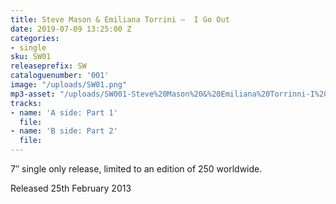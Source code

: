 ```yaml
---
title: Steve Mason & Emiliana Torrini –  I Go Out
date: 2019-07-09 13:25:00 Z
categories:
- single
sku: SW01
releaseprefix: SW
cataloguenumber: '001'
image: "/uploads/SW01.png"
mp3-asset: "/uploads/SW001-Steve%20Mason%20&%20Emiliana%20Torrinni-I%20Go%20Out.mp3"
tracks:
- name: 'A side: Part 1'
  file: 
- name: 'B side: Part 2'
  file: 
---
```


7″ single only release, limited to an edition of 250 worldwide.

Released 25th February 2013